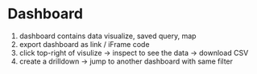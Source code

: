 # Dashboard
1. dashboard contains data visualize, saved query, map
2. export dashboard as link / iFrame code
3. click top-right of visulize -> inspect to see the data -> download CSV
4. create a drilldown -> jump to another dashboard with same filter